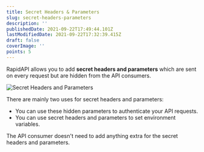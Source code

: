 ```yaml
---
title: Secret Headers & Parameters
slug: secret-headers-parameters
description: ''
publishedDate: 2021-09-22T17:49:44.101Z
lastModifiedDate: 2021-09-22T17:32:39.415Z
draft: false
coverImage: ''
points: 5
---
```


RapidAPI allows you to add **secret headers and parameters** which are sent on every request but are hidden from the API consumers.

![Secret Headers and Parameters](https://raw.githubusercontent.com/RapidAPI/DevRel-Stack-Data/production/learn/courses/rapidapi-hub-provider/images/image8.png)

There are mainly two uses for secret headers and parameters:

-   You can use these hidden parameters to authenticate your API requests.
-   You can use secret headers and parameters to set environment variables.

<Callout>
	The API consumer doesn't need to add anything extra for the secret headers
	and parameters.
</Callout>
